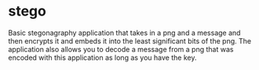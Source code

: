 # stego

Basic stegonagraphy application that takes in a png and a message and then encrypts it
and embeds it into the least significant bits of the png. The application also allows you
to decode a message from a png that was encoded with this application as long as you have 
the key.